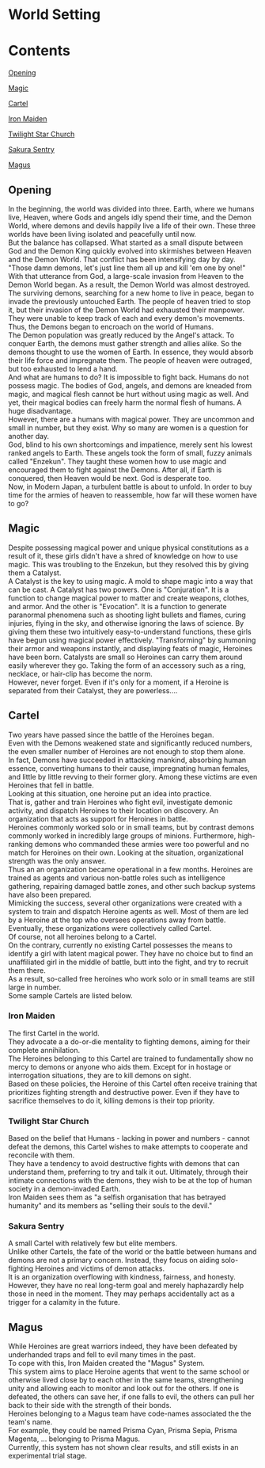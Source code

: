 # World Setting

# Contents

[Opening](https://github.com/Atmo26/crisisheroine/blob/master/World%20Setting.md#opening)

[Magic](https://github.com/Atmo26/crisisheroine/blob/master/World%20Setting.md#magic)

[Cartel](https://github.com/Atmo26/crisisheroine/blob/master/World%20Setting.md#cartel)

[Iron Maiden](https://github.com/Atmo26/crisisheroine/blob/master/World%20Setting.md#iron-maiden)

[Twilight Star Church](https://github.com/Atmo26/crisisheroine/blob/master/World%20Setting.md#twilight-star-church)

[Sakura Sentry](https://github.com/Atmo26/crisisheroine/blob/master/World%20Setting.md#sakura-sentry)

[Magus](https://github.com/Atmo26/crisisheroine/blob/master/World%20Setting.md#magus)

## Opening

In the beginning, the world was divided into three. Earth, where we humans live, Heaven, where Gods and angels idly spend their time, and the Demon World, where demons and devils happily live a life of their own. These three worlds have been living isolated and peacefully until now.
\
But the balance has collapsed. What started as a small dispute between God and the Demon King quickly evolved into skirmishes between Heaven and the Demon World. That conflict has been intensifying day by day.
\
"Those damn demons, let's just line them all up and kill 'em one by one!" With that utterance from God, a large-scale invasion from Heaven to the Demon World began. As a result, the Demon World was almost destroyed. The surviving demons, searching for a new home to live in peace, began to invade the previously untouched Earth. The people of heaven tried to stop it, but their invasion of the Demon World had exhausted their manpower. They were unable to keep track of each and every demon's movements. Thus, the Demons began to encroach on the world of Humans.
\
The Demon population was greatly reduced by the Angel's attack. To conquer Earth, the demons must gather strength and allies alike. So the demons thought to use the women of Earth. In essence, they would absorb their life force and impregnate them. The people of heaven were outraged, but too exhausted to lend a hand.
\
And what are humans to do? It is impossible to fight back. Humans do not possess magic. The bodies of God, angels, and demons are kneaded from magic, and magical flesh cannot be hurt without using magic as well. And yet, their magical bodies can freely harm the normal flesh of humans. A huge disadvantage.
\
However, there are a humans with magical power. They are uncommon and small in number, but they exist. Why so many are women is a question for another day.
\
God, blind to his own shortcomings and impatience, merely sent his lowest ranked angels to Earth. These angels took the form of small, fuzzy animals called "Enzekun". They taught these women how to use magic and encouraged them to fight against the Demons. After all, if Earth is conquered, then Heaven would be next. God is desperate too.
\
Now, in Modern Japan, a turbulent battle is about to unfold. In order to buy time for the armies of heaven to reassemble, how far will these women have to go?

## Magic

Despite possessing magical power and unique physical constitutions as a result of it, these girls didn't have a shred of knowledge on how to use magic. This was troubling to the Enzekun, but they resolved this by giving them a Catalyst.
\
A Catalyst is the key to using magic. A mold to shape magic into a way that can be cast. A Catalyst has two powers. One is "Conjuration". It is a function to change magical power to matter and create weapons, clothes, and armor. And the other is "Evocation". It is a function to generate paranormal phenomena such as shooting light bullets and flames, curing injuries, flying in the sky, and otherwise ignoring the laws of science. By giving them these two intuitively easy-to-understand functions, these girls have begun using magical power effectively. "Transforming" by summoning their armor and weapons instantly, and displaying feats of magic, Heroines have been born. Catalysts are small so Heroines can carry them around easily wherever they go. Taking the form of an accessory such as a ring, necklace, or hair-clip has become the norm.
\
However, never forget. Even if it's only for a moment, if a Heroine is separated from their Catalyst, they are powerless....

## Cartel

Two years have passed since the battle of the Heroines began.
\
Even with the Demons weakened state and significantly reduced numbers, the even smaller number of Heroines are not enough to stop them alone.
\
In fact, Demons have succeeded in attacking mankind, absorbing human essence, converting humans to their cause, impregnating human females, and little by little revving to their former glory. Among these victims are even Heroines that fell in battle.
\
Looking at this situation, one heroine put an idea into practice.
\
That is, gather and train Heroines who fight evil, investigate demonic activity, and dispatch Heroines to their location on discovery. An organization that acts as support for Heroines in battle.
\
Heroines commonly worked solo or in small teams, but by contrast demons commonly worked in incredibly large groups of minions. Furthermore, high-ranking demons who commanded these armies were too powerful and no match for Heroines on their own. Looking at the situation, organizational strength was the only answer.
\
Thus an an organization became operational in a few months. Heroines are trained as agents and various non-battle roles such as intelligence gathering, repairing damaged battle zones, and other such backup systems have also been
prepared.
\
Mimicking the success, several other organizations were created with a system to train and dispatch Heroine agents as well. Most of them are led by a Heroine at the top who oversees operations away from battle. Eventually, these organizations were collectively called Cartel.
\
Of course, not all heroines belong to a Cartel.
\
On the contrary, currently no existing Cartel possesses the means to identify a girl with latent magical power. They have no choice but to find an unaffiliated girl in the middle of battle, butt into the fight, and try to recruit them there.
\
As a result, so-called free heroines who work solo or in small teams are still large in number.
\
Some sample Cartels are listed below.

### Iron Maiden

The first Cartel in the world.
\
They advocate a a do-or-die mentality to fighting demons, aiming for their complete annihilation.
\
The Heroines belonging to this Cartel are trained to fundamentally show no mercy to demons or anyone who aids them. Except for in hostage or interrogation situations, they are to kill demons on sight.
\
Based on these policies, the Heroine of this Cartel often receive training that prioritizes fighting strength and destructive power. Even if they have to sacrifice themselves to do it, killing demons is their top priority.


### Twilight Star Church

Based on the belief that Humans - lacking in power and numbers - cannot defeat the demons, this Cartel wishes to make attempts to cooperate and reconcile with them.
\
They have a tendency to avoid destructive fights with demons that can understand them, preferring to try and talk it out. Ultimately, through their intimate connections with the demons, they wish to be at the top of human society in a demon-invaded Earth.
\
Iron Maiden sees them as "a selfish organisation that has betrayed humanity" and its members as "selling their souls to the devil."


### Sakura Sentry

A small Cartel with relatively few but elite members.
\
Unlike other Cartels, the fate of the world or the battle between humans and demons are not a primary concern. Instead, they focus on aiding solo-fighting Heroines and victims of demon attacks.
\
It is an organization overflowing with kindness, fairness, and honesty. However, they have no real long-term goal and merely haphazardly help those in need in the moment. They may perhaps accidentally act as a trigger for a calamity in the future.


## Magus

While Heroines are great warriors indeed, they have been defeated by underhanded traps and fell to evil many times in the past.
\
To cope with this, Iron Maiden created the "Magus" System.
\
This system aims to place Heroine agents that went to the same school or otherwise lived close by to each other in the same teams, strengthening unity and allowing each to monitor and look out for the others. If one is defeated, the others can save her, if one falls to evil, the others can pull her back to their side with the strength of their bonds.
\
Heroines belonging to a Magus team have code-names associated the the team's name.
\
For example, they could be named Prisma Cyan, Prisma Sepia, Prisma Magenta, ... belonging to Prisma Magus.
\
Currently, this system has not shown clear results, and still exists in an experimental trial stage.
